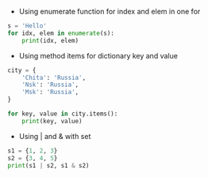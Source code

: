- Using enumerate function for index and elem in one for 
```Python
s = 'Hello'
for idx, elem in enumerate(s):
    print(idx, elem)
```

- Using method items for dictionary key and value
```Python
city = {
    'Chita': 'Russia',
    'Nsk': 'Russia',
    'Msk': 'Russia',
}

for key, value in city.items():
    print(key, value)
```

- Using | and & with set

```Python
s1 = {1, 2, 3}
s2 = {3, 4, 5}
print(s1 | s2, s1 & s2)
```